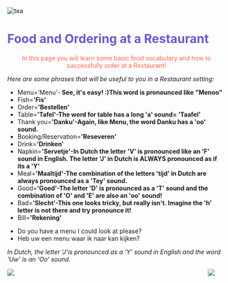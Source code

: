
<div class="header">
  <img src="https://img.icons8.com/color/48/000000/tea--v2.png" alt="tea"/>
  <h1 style="color:SlateBlue;">Food and Ordering at a Restaurant</h1>
</div>


<p style="text-align:center;color:Tomato;">In this page you will learn some basic food vocabulary and how to successfully order at a Restaurant!</p>

<p><i> Here are some phrases that will be useful to you in a Restaurant setting:</i></p>

<ul>
  <li>Menu='Menu'-<strong> See, it's easy! :)This word is pronounced like "Menoo"</strong></li>
  <li>Fish=<strong>'Fis'</strong></li>
  <li>Order=<strong>'Bestellen'</strong></li>
  <li>Table=<strong>'Tafel'-The word for table has a long 'a' sound= 'Taafel'</strong></li>
  <li>Thank you=<strong>'Danku'-Again, like Menu, the word Danku has a 'oo' sound.</strong></li>
  <li>Booking/Reservation=<strong>'Reseveren'</strong></li>
  <li>Drink=<strong>'Drinken'</strong></li>
  <li>Napkin=<strong>'Servetje'-In Dutch the letter 'V' is pronounced like an 'F' sound in English. The letter 'J' in Dutch is ALWAYS pronounced as if its a 'Y'</strong></li>
  <li>Meal=<strong>'Maaltijd'-The combination of the letters 'tijd' in Dutch are always pronounced as a 'Tey' sound.</strong></li>
  <li>Good=<strong>'Goed'-The letter 'D' is pronounced as a 'T' sound and the combination of 'O' and 'E' are also an 'oo' sound!</strong></li>
  <li>Bad=<strong>'Slecht'-This one looks tricky, but really isn't. Imagine the 'h' letter is not there and try pronounce it!</strong></li>
  <li>Bill=<strong>'Rekening'</strong></li>
  
   </ul>
  


    
 <ul>
  <li>Do you have a menu I could look at please?</li>
  <li>Heb uw een menu waar ik naar kan kijken?</li>
  </ul>
  <p><i> In Dutch, the letter 'J'is pronounced as a 'Y' sound in English and the word 'Uw' is an 'Oo' sound.</i></p>
  

 
  
 

<img src="https://img.icons8.com/color/48/000000/netherlands.png" style="float:right;margin-right:25px;"/>

<img src="https://img.icons8.com/external-icongeek26-linear-colour-icongeek26/64/000000/external-clogs-netherlands-icongeek26-linear-colour-icongeek26.png"/>


 

         




<style>
#div1 {
  font-size:48px;
}
</style>
<link rel="stylesheet" href="https://cdnjs.cloudflare.com/ajax/libs/font-awesome/4.7.0/css/font-awesome.min.css">
<body>

<div id="div1" class="fa"></div>

<script>
function hand() {
  var a;
  a = document.getElementById("div1");
  a.innerHTML = "&#xf25a;";
  setTimeout(function () {
      a.innerHTML = "&#xf256;";
    }, 500);
  setTimeout(function () {
      a.innerHTML = "&#xf259;";
    }, 1000);
  setTimeout(function () {
      a.innerHTML = "&#xf256;";
    }, 1500);
}
hand();
setInterval(hand, 2000);
</script>

 
